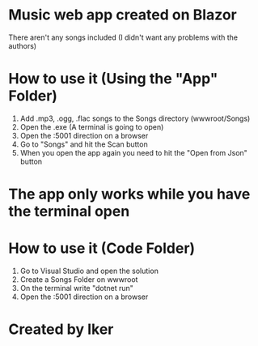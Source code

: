 # Music web app created on Blazor

There aren't any songs included (I didn't want any problems with the authors)

# How to use it (Using the "App" Folder)
1. Add .mp3, .ogg, .flac songs to the Songs directory (wwwroot/Songs)
2. Open the .exe (A terminal is going to open)
3. Open the :5001 direction on a browser
4. Go to "Songs" and hit the Scan button
5. When you open the app again you need to hit the "Open from Json" button

 # The app only works while you have the terminal open

 # How to use it (Code Folder)
 1. Go to Visual Studio and open the solution
 2. Create a Songs Folder on wwwroot
 3. On the terminal write "dotnet run"
 4. Open the :5001 direction on a browser

# Created by Iker
